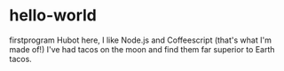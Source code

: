 # hello-world
firstprogram
Hubot here, I like Node.js and Coffeescript (that's what I'm made of!)
I've had tacos on the moon and find them far superior to Earth tacos.
